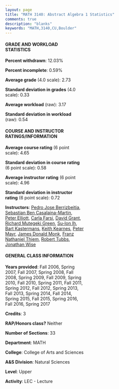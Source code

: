 ```yaml
---
layout: page
title: "MATH 3140: Abstract Algebra 1 Statistics"
comments: true
description: "blanks"
keywords: "MATH,3140,CU,Boulder"
---
```

<head>
<script src="https://ajax.googleapis.com/ajax/libs/jquery/2.1.3/jquery.min.js"></script>
<script src="https://dl.dropboxusercontent.com/s/pc42nxpaw1ea4o9/highcharts.js?dl=0"></script>
<!-- <script src="../assets/js/highcharts.js"></script> -->
<style type="text/css">@font-face {
	font-family: "Bebas Neue";
	src: url(https://www.filehosting.org/file/details/544349/BebasNeue Regular.otf) format("opentype");
	}
	h1.Bebas { 
		font-family: "Bebas Neue", Verdana, Tahoma;
	}
</style>
</head>
<body>
	<div id="container" style="float: right; width: 45%; height: 88%; margin-left: 2.5%; margin-right: 2.5%;"></div>
	<script language="JavaScript">
		$(document).ready(function() {
		var chart = {type: 'column'};
		var title = {text: 'Grade Distribution'};
		var xAxis = {categories: ['A','B','C','D','F'],crosshair: true};
		var yAxis = {min: 0,title: {text: 'Percentage'}};
		var tooltip = {headerFormat: '<center><b><span style="font-size:20px">{point.key}</span></b></center>',
		               pointFormat: '<td style="padding:0"><b>{point.y:.1f}%</b></td>',
		               footerFormat: '</table>',shared: true,useHTML: true};
		var plotOptions = {column: {pointPadding: 0.0,borderWidth: 0}};  
		var credits = {enabled: false};var series= [{name: 'Percent',data: [31.85,32.9,22.61,4.96,7.69,]}];
		var json = {};
		json.chart = chart;
		json.title = title;
		json.tooltip = tooltip;
		json.xAxis = xAxis;
		json.yAxis = yAxis;  
		json.series = series;
		json.plotOptions = plotOptions;  
		json.credits = credits;
		$('#container').highcharts(json);
	});
	</script>
</body>
			   
#### GRADE AND WORKLOAD STATISTICS

**Percent withdrawn**: 12.03%

**Percent incomplete**: 0.59%

**Average grade** (4.0 scale): 2.73

**Standard deviation in grades** (4.0 scale): 0.33

**Average workload** (raw): 3.17

**Standard deviation in workload** (raw): 0.54

#### COURSE AND INSTRUCTOR RATINGS/INFORMATION

**Average course rating** (6 point scale): 4.65

**Standard deviation in course rating** (6 point scale): 0.58

**Average instructor rating** (6 point scale): 4.96

**Standard deviation in instructor rating** (6 point scale): 0.72

**Instructors**: <a href='../../instructors/Pedro_Jose_Berrizbeitia'>Pedro Jose Berrizbeitia</a>, <a href='../../instructors/Sebastian_Ben_Casalaina-Martin'>Sebastian Ben Casalaina-Martin</a>, <a href='../../instructors/Peter_Elliott'>Peter Elliott</a>, <a href='../../instructors/Carla_Farsi'>Carla Farsi</a>, <a href='../../instructors/David_Grant'>David Grant</a>, <a href='../../instructors/Richard_Mutegeki_Green'>Richard Mutegeki Green</a>, <a href='../../instructors/Su-Ion_Ih'>Su-Ion Ih</a>, <a href='../../instructors/Bart_Kastermans'>Bart Kastermans</a>, <a href='../../instructors/Keith_Kearnes'>Keith Kearnes</a>, <a href='../../instructors/Peter_Mayr'>Peter Mayr</a>, <a href='../../instructors/James_Donald_Monk'>James Donald Monk</a>, <a href='../../instructors/Franz_Nathaniel_Thiem'>Franz Nathaniel Thiem</a>, <a href='../../instructors/Robert_Tubbs'>Robert Tubbs</a>, <a href='../../instructors/Jonathan_Wise'>Jonathan Wise</a>

#### GENERAL CLASS INFORMATION

**Years provided**: Fall 2006, Spring 2007, Fall 2007, Spring 2008, Fall 2008, Spring 2009, Fall 2009, Spring 2010, Fall 2010, Spring 2011, Fall 2011, Spring 2012, Fall 2012, Spring 2013, Fall 2013, Spring 2014, Fall 2014, Spring 2015, Fall 2015, Spring 2016, Fall 2016, Spring 2017

**Credits**: 3

**RAP/Honors class?** Neither

**Number of Sections**: 33

**Department**: MATH

**College**: College of Arts and Sciences

**A&S Division**: Natural Sciences

**Level**: Upper

**Activity**: LEC - Lecture
